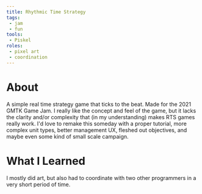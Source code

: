 ```yaml
---
title: Rhythmic Time Strategy
tags:
 - jam
 - fun
tools:
 - Piskel
roles:
 - pixel art
 - coordination
---
```


# About
A simple real time strategy game that ticks to the beat. Made for the 2021 GMTK Game Jam. I really like the concept and feel of the game, but it lacks the clarity and/or complexity that (in my understanding) makes RTS games really work. I'd love to remake this someday with a proper tutorial, more complex unit types, better management UX, fleshed out objectives, and maybe even some kind of small scale campaign.

# What I Learned
I mostly did art, but also had to coordinate with two other programmers in a very short period of time.